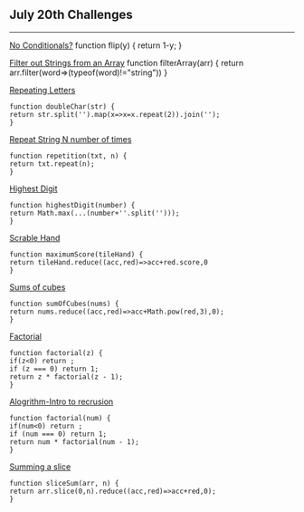 ## July 20th Challenges
-----------------------------------------------
[No Conditionals?](https://edabit.com/challenge/WjXHgXLAvMxNvD6h2)
    function flip(y) {
	return 1-y;
	}

[Filter out Strings from an Array](https://edabit.com/challenge/b2NdDSdkjqFnCTfS8)
    function filterArray(arr) {
	return arr.filter(word=>(typeof(word)!="string"))
	}

[Repeating Letters](https://edabit.com/challenge/Mc6Xi4PRw7fDzeMDB)
    
    function doubleChar(str) {
	return str.split('').map(x=>x=x.repeat(2)).join('');
    }

[Repeat String N number of times](https://edabit.com/challenge/MjqneMZ7aZa8AxXZG)

    function repetition(txt, n) {
	return txt.repeat(n);
	}
	
   

[Highest Digit](https://edabit.com/challenge/YJuhHKSmNCaKNHcD3)

    function highestDigit(number) {
	return Math.max(...(number+''.split('')));
	}
 

[Scrable Hand](https://edabit.com/challenge/i6YqzHcSiPiEQKjeX)

    function maximumScore(tileHand) {
	return tileHand.reduce((acc,red)=>acc+red.score,0
	}

[Sums of cubes](https://edabit.com/challenge/XdAR3KohR5w7rjrFg)

    function sumOfCubes(nums) {
	return nums.reduce((acc,red)=>acc+Math.pow(red,3),0); 
	}


[Factorial](https://edabit.com/challenge/Ju7AK9rAGjz86hjxo)

    function factorial(z) {
	if(z<0) return ;
	if (z === 0) return 1;
	return z * factorial(z - 1);
	}

[Alogrithm-Intro to recrusion](https://edabit.com/challenge/vtDnynHfWCnMaKYym)

    function factorial(num) {
	if(num<0) return ;
	if (num === 0) return 1;
	return num * factorial(num - 1);
	}

[Summing a slice](https://edabit.com/challenge/B3FR3P7g8NyTg7t8b)

    function sliceSum(arr, n) {
	return arr.slice(0,n).reduce((acc,red)=>acc+red,0);
	}


